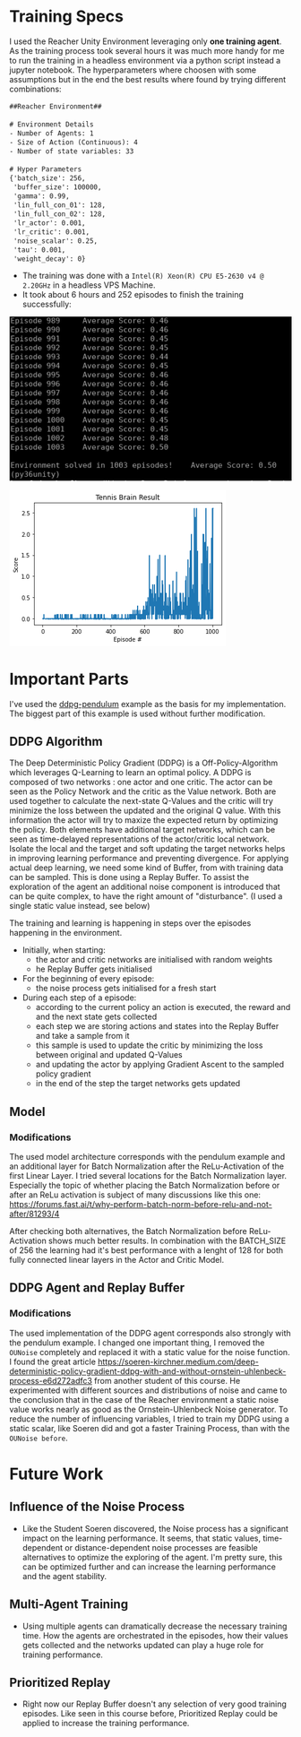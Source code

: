 # Training Specs

I used the Reacher Unity Environment leveraging only **one training agent**. As the training process took several hours it was much more handy for me to run the training in a headless environment via a python script instead a jupyter notebook.
The hyperparameters where choosen with some assumptions but in the end the best results where found by trying different combinations:

```
##Reacher Environment##

# Environment Details
- Number of Agents: 1
- Size of Action (Continuous): 4 
- Number of state variables: 33

# Hyper Parameters
{'batch_size': 256,
 'buffer_size': 100000,
 'gamma': 0.99,
 'lin_full_con_01': 128,
 'lin_full_con_02': 128,
 'lr_actor': 0.001,
 'lr_critic': 0.001,
 'noise_scalar': 0.25,
 'tau': 0.001,
 'weight_decay': 0}
```

  * The training was done with a `Intel(R) Xeon(R) CPU E5-2630 v4 @ 2.20GHz` in a headless VPS Machine.
  * It took about 6 hours and 252 episodes to finish the training successfully:
  
![](images/screenshot_finished_training.png)

![](images/sac_training_diagram.png)

# Important Parts

I've used the [ddpg-pendulum](https://github.com/udacity/deep-reinforcement-learning/tree/master/ddpg-pendulum) example as the basis for my implementation. The biggest part of this example is used without further modification.

## DDPG Algorithm

The Deep Deterministic Policy Gradient (DDPG) is a Off-Policy-Algorithm which leverages Q-Learning to learn an optimal policy. A DDPG is composed of two networks : one actor and one critic. The actor can be seen as the Policy Network and the critic as the Value network. Both are used together to calculate the next-state Q-Values and the critic will try minimize the loss between the updated and the original Q value. With this information the actor will try to maxize the expected return by optimizing the policy.
Both elements have additional target networks, which can be seen as time-delayed representations of the actor/critic local network. Isolate the local and the target and soft updating the target networks helps in improving learning performance and preventing divergence.
For applying actual deep learning, we need some kind of Buffer, from with training data can be sampled. This is done using a Replay Buffer.
To assist the exploration of the agent an additional noise component is introduced that can be quite complex, to have the right amount of "disturbance". (I used a single static value instead, see below)

The training and learning is happening in steps over the episodes happening in the environment.
  * Initially, when starting:
    * the actor and critic networks are initialised with random weights
    *  he Replay Buffer gets initialised
  * For the beginning of every episode:
    * the noise process gets initialised for a fresh start
  * During each step of a episode:
    * according to the current policy an action is executed, the reward and and the next state gets collected
    * each step we are storing actions and states into the Replay Buffer and take a sample from it
    * this sample is used to update the critic by minimizing the loss between original and updated Q-Values
    * and updating the actor by applying Gradient Ascent to the sampled policy gradient
    * in the end of the step the target networks gets updated


## Model

### Modifications

The used model architecture corresponds with the pendulum example and an additional layer for Batch Normalization after the ReLu-Activation of the first Linear Layer. I tried several locations for the Batch Normalization layer. Especially the topic of whether placing the Batch Normalization before or after an ReLu activation is subject of many discussions like this one: https://forums.fast.ai/t/why-perform-batch-norm-before-relu-and-not-after/81293/4

After checking both alternatives, the Batch Normalization before ReLu-Activation shows much better results.
In combination with the BATCH_SIZE of 256 the learning had it's best performance with a lenght of 128 for both fully connected linear layers in the Actor and Critic Model.


## DDPG Agent and Replay Buffer

### Modifications

The used implementation of the DDPG agent corresponds also strongly with the pendulum example. I changed one important thing, I removed the `OUNoise` completely and replaced it with a static value for the noise function. I found the great article https://soeren-kirchner.medium.com/deep-deterministic-policy-gradient-ddpg-with-and-without-ornstein-uhlenbeck-process-e6d272adfc3 from another student of this course. He experimented with different sources and distributions of noise and came to the conclusion that in the case of the Reacher environment a static noise value works nearly as good as the Ornstein-Uhlenbeck Noise generator.
To reduce the number of influencing variables, I tried to train my DDPG using a static scalar, like Soeren did and got a faster Training Process, than with the `OUNoise before`.

# Future Work

## Influence of the Noise Process

  * Like the Student Soeren discovered, the Noise process has a significant impact on the learning performance. It seems, that static values, time-dependent or distance-dependent noise processes are feasible alternatives to optimize the exploring of the agent. I'm pretty sure, this can be optimized further and can increase the learning performance and the agent stability.
  
## Multi-Agent Training

 * Using multiple agents can dramatically decrease the necessary training time. How the agents are orchestrated in the episodes, how their values gets collected and the networks updated can play a huge role for training performance.
 
## Prioritized Replay

  * Right now our Replay Buffer doesn't any selection of very good training episodes. Like seen in this course before, Prioritized Replay could be applied to increase the training performance.

